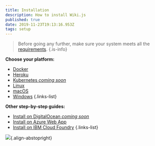```yaml
---
title: Installation
description: How to install Wiki.js
published: true
date: 2019-11-23T19:13:16.953Z
tags: setup
---
```


> Before going any further, make sure your system meets all the [requirements](/install/requirements).
{.is-info}

**Choose your platform:**
- [Docker](/install/docker)
- [Heroku](/install/heroku)
- [Kubernetes *coming soon*](/install/kubernetes)
- [Linux](/install/linux)
- [macOS](/install/macos)
- [Windows](/install/windows)
{.links-list}

**Other step-by-step guides:**
- [Install on DigitalOcean *coming soon*](/install/digitalocean)
- [Install on Azure Web App](/install/azurewebapp)
- [Install on IBM Cloud Foundry](https://github.com/Requarks/wiki-ibm-cloud-foundry)
{.links-list}

![](https://a.icons8.com/ajlQdsfa/FZhYWV/svg.svg){.align-abstopright}